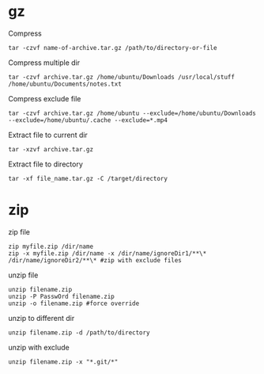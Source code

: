 # gz
Compress
```
tar -czvf name-of-archive.tar.gz /path/to/directory-or-file
```
Compress multiple dir
```
tar -czvf archive.tar.gz /home/ubuntu/Downloads /usr/local/stuff /home/ubuntu/Documents/notes.txt
```
Compress exclude file
```
tar -czvf archive.tar.gz /home/ubuntu --exclude=/home/ubuntu/Downloads --exclude=/home/ubuntu/.cache --exclude=*.mp4
```
Extract file to current dir
```
tar -xzvf archive.tar.gz
```
Extract file to directory
```
tar -xf file_name.tar.gz -C /target/directory
```
# zip
zip file
```
zip myfile.zip /dir/name
zip -x myfile.zip /dir/name -x /dir/name/ignoreDir1/**\* /dir/name/ignoreDir2/**\* #zip with exclude files
```
unzip file
```
unzip filename.zip
unzip -P PasswOrd filename.zip
unzip -o filename.zip #force override
```
unzip to different dir
```
unzip filename.zip -d /path/to/directory
```
unzip with exclude
```
unzip filename.zip -x "*.git/*"
```
